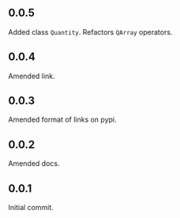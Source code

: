 ## 0.0.5

Added class `Quantity`. Refactors `QArray` operators.

## 0.0.4

Amended link.

## 0.0.3

Amended format of links on pypi.

## 0.0.2

Amended docs.

## 0.0.1

Initial commit.